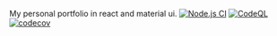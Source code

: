 My personal portfolio in react and material ui.
[![Node.js CI](https://github.com/arshad-shah/portfolio-v2.0/actions/workflows/node.js.yml/badge.svg)](https://github.com/arshad-shah/portfolio-v2.0/actions/workflows/node.js.yml)
[![CodeQL](https://github.com/arshad-shah/portfolio-v2.0/actions/workflows/codeql-analysis.yml/badge.svg)](https://github.com/arshad-shah/portfolio-v2.0/actions/workflows/codeql-analysis.yml)
[![codecov](https://codecov.io/gh/arshad-shah/arshad-shah.github.io/branch/master/graph/badge.svg?token=2NFSXMDHZQ)](https://codecov.io/gh/arshad-shah/arshad-shah.github.io)
